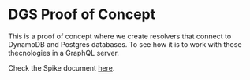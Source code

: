 # DGS Proof of Concept
This is a proof of concept where we create resolvers that connect
to DynamoDB and Postgres databases. To see how it is to work
with those thecnologies in a GraphQL server.

Check the Spike document [here](https://geniussports.atlassian.net/wiki/spaces/GSM/pages/3743219943/GraphQL+POC+Apollo+DGS).